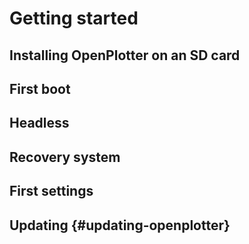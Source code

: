 # Getting started

## Installing OpenPlotter on an SD card

## First boot

## H**eadless**

## Recovery system

## First settings

## Updating {#updating-openplotter}



